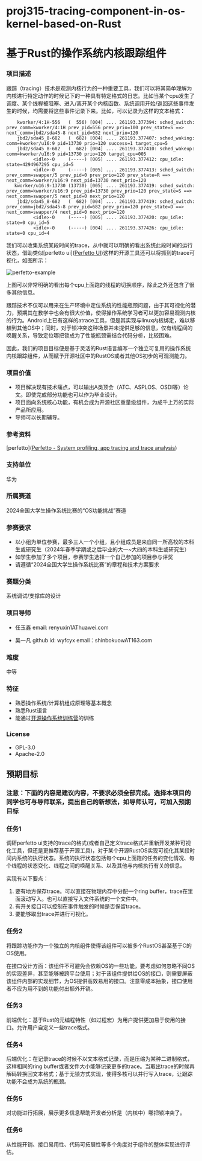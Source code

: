 # proj315-tracing-component-in-os-kernel-based-on-Rust
# 基于Rust的操作系统内核跟踪组件

### 项目描述

跟踪（tracing）技术是观测内核行为的一种重要工具，我们可以将其简单理解为内核进行特定动作的时候记下的一种具有特定格式的日志。比如当某个cpu发生了调度、某个线程被阻塞、进入/离开某个内核函数、系统调用开始/返回这些事件发生的时候，均需要将这些事件记录下来。比如，可以记录为这样的文本格式：

```
    kworker/4:1H-556   (  556) [004] .... 261193.377394: sched_switch: prev_comm=kworker/4:1H prev_pid=556 prev_prio=100 prev_state=S ==> next_comm=jbd2/sda45-8 next_pid=682 next_prio=120
    jbd2/sda45_8-682   (  682) [004] .... 261193.377407: sched_waking: comm=kworker/u16:9 pid=13730 prio=120 success=1 target_cpu=5
    jbd2/sda45_8-682   (  682) [004] .... 261193.377410: sched_wakeup: comm=kworker/u16:9 pid=13730 prio=120 target_cpu=005
          <idle>-0     (-----) [005] .... 261193.377412: cpu_idle: state=4294967295 cpu_id=5
          <idle>-0     (-----) [005] .... 261193.377413: sched_switch: prev_comm=swapper/5 prev_pid=0 prev_prio=120 prev_state=R ==> next_comm=kworker/u16:9 next_pid=13730 next_prio=120
   kworker/u16:9-13730 (13730) [005] .... 261193.377419: sched_switch: prev_comm=kworker/u16:9 prev_pid=13730 prev_prio=120 prev_state=S ==> next_comm=swapper/5 next_pid=0 next_prio=120
    jbd2/sda45_8-682   (  682) [004] .... 261193.377419: sched_switch: prev_comm=jbd2/sda45-8 prev_pid=682 prev_prio=120 prev_state=D ==> next_comm=swapper/4 next_pid=0 next_prio=120
          <idle>-0     (-----) [005] .... 261193.377420: cpu_idle: state=0 cpu_id=5
          <idle>-0     (-----) [004] .... 261193.377426: cpu_idle: state=0 cpu_id=4
```

我们可以收集系统某段时间的trace，从中就可以明确的看出系统此段时间的运行状态，借助类似[perfetto ui]([Perfetto UI](https://www.ui.perfetto.dev/))这样的开源工具还可以将抓到的trace可视化，如图所示：

![perfetto-example](https://github.com/oscomp/proj315-tracing-component-in-os-kernel-based-on-Rust/assets/160444530/149628e6-8b6b-4641-9499-fde7b9e29eb7)


上图可以非常明确的看出每个cpu上面跑的线程的切换顺序，除此之外还包含了很多其他信息。

跟踪技术不仅可以用来在生产环境中定位系统的性能瓶颈问题，由于其可视化的潜力，预期其在教学中也会有很大价值，使得操作系统学习者可以更加容易观测内核的行为。Android上已有这样的atrace工具，但是其实现与linux内核绑定，难以移植到其他OS中；同时，对于锁冲突这种场景并未提供足够的信息，仅有线程间的唤醒关系，导致定位哪把锁成为了性能瓶颈需结合代码分析，比较困难。

因此，我们的项目目标便是基于灵活的Rust语言编写一个独立可复用的操作系统内核跟踪组件，从而赋予开源社区中的RustOS或者其他OS初步的可观测能力。

### 项目价值

* 项目解决现有技术痛点，可以输出A类顶会（ATC、ASPLOS、OSDI等）论文。即使完成部分功能也可以作为毕业设计。
* 项目面向系统核心功能，有机会成为开源社区重量级组件，为成千上万的实际产品所应用。
* 导师可以长期辅导。

### 参考资料

[perfetto]([Perfetto - System profiling, app tracing and trace analysis](https://perfetto.dev/))

### 支持单位 

华为

### 所属赛道
2024全国大学生操作系统比赛的“OS功能挑战”赛道

### 参赛要求

- 以小组为单位参赛，最多三人一个小组，且小组成员是来自同一所高校的本科生或研究生（2024年春季学期或之后毕业的大一~大四的本科生或研究生）
- 如学生参加了多个项目，参赛学生选择一个自己参加的项目参与评奖
- 请遵循“2024全国大学生操作系统比赛”的章程和技术方案要求

### 赛题分类
系统调试/支撑库的设计

### 项目导师

- 任玉鑫 email: renyuxin1AThuawei.com

- 吴一凡 github id: wyfcyx   email：shinbokuowAT163.com

### 难度

中等

### 特征

- 熟悉操作系统/计算机组成原理等基本概念
- 熟悉Rust语言
- 能通过[开源操作系统训练营](https://github.com/learningos)的训练


### License

- GPL-3.0 
- Apache-2.0

## 预期目标

### 注意：下面的内容是建议内容，不要求必须全部完成。选择本项目的同学也可与导师联系，提出自己的新想法，如导师认可，可加入预期目标

### 任务1

调研perfetto ui支持的trace的格式(或者自己定义trace格式并重新开发某种可视化工具，但还是更推荐基于开源工具)，对于某个开源RustOS实现可视化其某段时间内系统的执行状态。系统的执行状态包括每个cpu上面跑的任务的变化情况、每个线程的状态变化、线程之间的唤醒关系、以及其他与内核执行有关的信息。

实现有以下要点：

1. 要有地方保存trace。可以直接在物理内存中分配一个ring buffer，trace在里面滚动写入。也可以直接写入文件系统的一个文件中。
2. 有开关接口可以控制在事件触发的时候是否保留trace。
3. 要能够取出trace并进行可视化。

### 任务2

将跟踪功能作为一个独立的内核组件使得该组件可以被多个RustOS甚至基于C的OS使用。

在接口设计方面：该组件不可避免会依赖OS的一些功能，要考虑如何忽略不同OS的实现差异，甚至能够被跨平台使用；对于该组件提供给OS的接口，则需要屏蔽该组件内部的实现细节，为OS提供高效易用的接口。注意零成本抽象，接口使用者不应为用不到的功能付出额外开销。

### 任务3

前端优化：基于Rust的元编程特性（如过程宏）为用户提供更加易于使用的接口。允许用户自定义一些trace格式。

### 任务4

后端优化：在记录trace的时候不以文本格式记录，而是压缩为某种二进制格式，这样相同的ring buffer或者文件大小能够记录更多的trace。当取出trace的时候再解码转换回文本格式；基于无锁方式实现，使得多核可以并行写入trace，让跟踪功能不会成为系统的瓶颈。

### 任务5

对功能进行拓展，展示更多信息帮助开发者分析是（内核中）哪把锁冲突了。

### 任务6

从性能开销、接口易用性、代码可拓展性等多个角度对于组件的整体实现进行评估。
